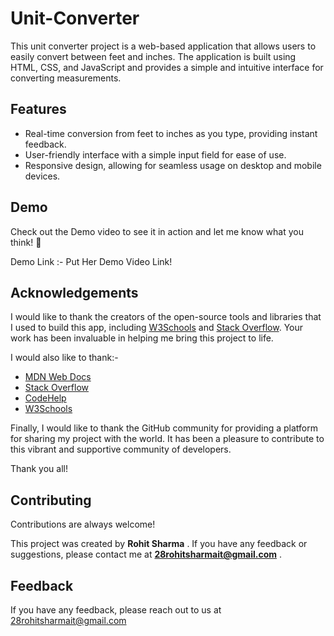 # Unit-Converter
This unit converter project is a web-based application that allows users to easily convert between feet and inches. The application is built using HTML, CSS, and JavaScript and provides a simple and intuitive interface for converting measurements.


## Features
- Real-time conversion from feet to inches as you type, providing instant feedback.
- User-friendly interface with a simple input field for ease of use.
- Responsive design, allowing for seamless usage on desktop and mobile devices.

## Demo

Check out the Demo video to see it in action and let me know what you think! 🤔

Demo Link :- Put Her Demo Video Link!

## Acknowledgements
I would like to thank the creators of the open-source tools and libraries that I used to build this app, including [W3Schools](https://www.w3schools.com/whatis/) and [Stack Overflow](https://stackoverflow.com/documentation). Your work has been invaluable in helping me bring this project to life.

I would also like to thank:- 
 - [MDN Web Docs](https://developer.mozilla.org/en-US/)
 - [Stack Overflow](https://stackoverflow.com/documentation)
- [CodeHelp](https://www.thecodehelp.in/)
- [W3Schools](https://www.w3schools.com/whatis/)

Finally, I would like to thank the GitHub community for providing a platform for sharing my project with the world. It has been a pleasure to contribute to this vibrant and supportive community of developers.

Thank you all!

## Contributing

Contributions are always welcome!

This project was created by **Rohit Sharma** . If you have any feedback or suggestions, please contact me at **28rohitsharmait@gmail.com** .


## Feedback

If you have any feedback, please reach out to us at 28rohitsharmait@gmail.com
